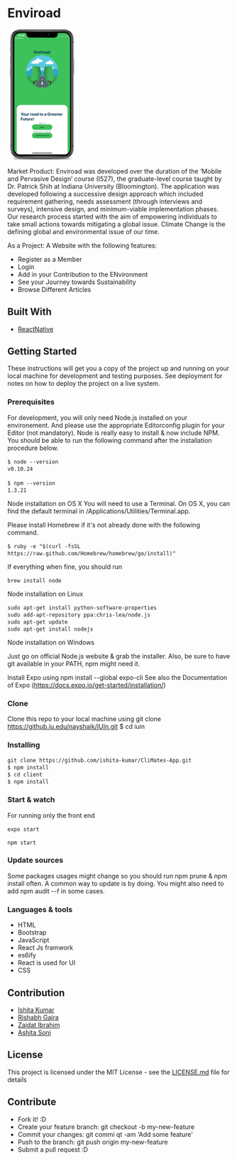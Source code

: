 # Enviroad

<img src="enviroad.png"
width="30%" height="30%"
     alt="Design"
     style="float: center; margin-right: 10px;" />

Market Product:
Enviroad was developed over the duration of the ‘Mobile and Pervasive Design’ course (I527), the graduate-level course taught by Dr. Patrick Shih at Indiana University (Bloomington). The application was developed following a successive design approach which included requirement gathering, needs assessment (through interviews and surveys), intensive design, and minimum-viable implementation phases. Our research process started with the aim of empowering individuals to take small actions towards mitigating a global issue. Climate Change is the defining global and environmental issue of our time.


As a Project:
A Website with the following features:
- Register as a Member
- Login 
- Add in your Contribution to the ENvironment
- See your Journey towards Sustainability 
- Browse Different Articles

## Built With

- [ReactNative](https://reactnative.dev/ )


## Getting Started

These instructions will get you a copy of the project up and running on your local machine for development and testing purposes. See deployment for notes on how to deploy the project on a live system.

### Prerequisites

For development, you will only need Node.js installed on your environement. And please use the appropriate Editorconfig plugin for your Editor (not mandatory).
Node is really easy to install & now include NPM. You should be able to run the following command after the installation procedure below.

```
$ node --version
v0.10.24

$ npm --version
1.3.21
```

Node installation on OS X
You will need to use a Terminal. On OS X, you can find the default terminal in /Applications/Utilities/Terminal.app.

Please install Homebrew if it's not already done with the following command.
```
$ ruby -e "$(curl -fsSL https://raw.github.com/Homebrew/homebrew/go/install)"
```

If everything when fine, you should run
```
brew install node
```

Node installation on Linux

```
sudo apt-get install python-software-properties
sudo add-apt-repository ppa:chris-lea/node.js
sudo apt-get update
sudo apt-get install nodejs

```  


Node installation on Windows

Just go on official Node.js website & grab the installer. Also, be sure to have git available in your PATH, npm might need it.

Install Expo using npm install --global expo-cli
See also the Documentation of Expo (https://docs.expo.io/get-started/installation/)
### Clone

Clone this repo to your local machine using git clone https://github.iu.edu/nayshaik/IUIn.git
$ cd iuin
### Installing



```
git clone https://github.com/ishita-kumar/CliMates-App.git
$ npm install
$ cd client
$ npm install
```

### Start & watch

For running only the front end 


``` 
expo start  
```

``` 
npm start  
```



### Update sources

Some packages usages might change so you should run npm prune & npm install often. A common way to update is by doing. You might also need to add npm audit --f in some cases.


### Languages & tools

- HTML 
- Bootstrap 
- JavaScript 
- React Js framwork 
- es6ify 
- React is used for UI
- CSS


## Contribution
- [Ishita Kumar](https://github.com/ishita-kumar)
- [Rishabh Gajra](https://github.com/ishita-kumar)
- [Zaidat Ibrahim](https://github.com/ishita-kumar)
- [Ashita Soni](https://github.com/ishita-kumar)



## License

This project is licensed under the MIT License - see the [LICENSE.md](LICENSE.md) file for details

## Contribute

- Fork it! :D
- Create your feature branch: git checkout -b my-new-feature
- Commit your changes: git commi qt -am 'Add some feature'
- Push to the branch: git push origin my-new-feature
- Submit a pull request :D